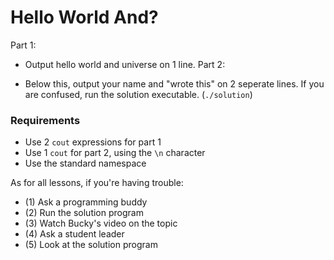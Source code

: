 # Hello World And?

Part 1:

- Output hello world and universe on 1 line.
Part 2:

- Below this, output your name and "wrote this" on 2 seperate lines.
If you are confused, run the solution executable. (`./solution`)

### Requirements

- Use 2 `cout` expressions for part 1
- Use 1 `cout` for part 2, using the `\n` character
- Use the standard namespace

As for all lessons, if you're having trouble:
- (1) Ask a programming buddy
- (2) Run the solution program
- (3) Watch Bucky's video on the topic
- (4) Ask a student leader
- (5) Look at the solution program
